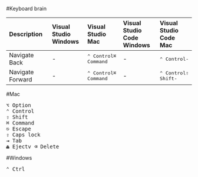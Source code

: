 

#Keyboard brain

| Description | Visual Studio<br>Windows  | Visual Studio<br>Mac | Visual Studio<br>Code Windows | Visual Studio<br>Code Mac |
|:-|:-|:-|:-|:-| 
| Navigate Back | - | <kbd>⌃ Control</kbd><kbd>⌘ Command</kbd> | - | <kbd>⌃ Control</kbd><kbd>-</kbd>|
| Navigate Forward | - | <kbd>⌃ Control</kbd><kbd>⌘ Command</kbd> | - | <kbd>⌃ Control</kbd><kbd>⇧ Shift</kbd><kbd>-</kbd>|

#Mac

<kbd>⌥ Option</kbd></br>
<kbd>⌃ Control</kbd></br>
<kbd>⇧ Shift</kbd></br>
<kbd>⌘ Command</kbd></br>
<kbd>⎋ Escape</kbd></br>
<kbd>⇪ Caps lock</kbd></br>
<kbd>⇥ Tab</kbd> <kbd></br>
<kbd>⏏︎ Eject</kbd>v
<kbd>⌫ Delete</kbd></br>

#Windows

<kbd>⌃ Ctrl</kbd></br>


